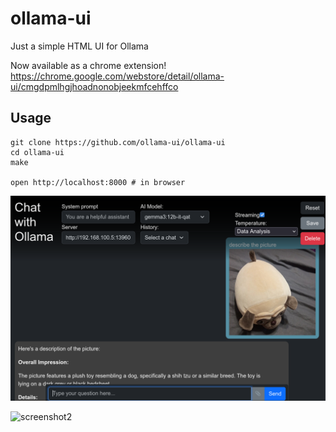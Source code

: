 # ollama-ui

Just a simple HTML UI for Ollama

Now available as a chrome extension!
https://chrome.google.com/webstore/detail/ollama-ui/cmgdpmlhgjhoadnonobjeekmfcehffco

## Usage

```
git clone https://github.com/ollama-ui/ollama-ui
cd ollama-ui
make

open http://localhost:8000 # in browser
```

![screenshot1](/screenshot1.png?raw=true)

![screenshot2](/screenshot2.jpg?raw=true)
